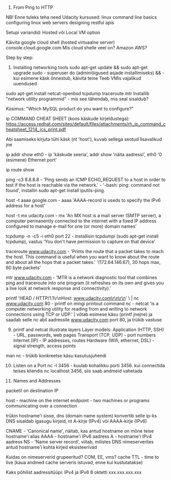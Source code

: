 1. From Ping to HTTP

NB! Enne tuleks teha need Udacity kursused:
linux command line basics
configuring linux web servers
designing restful apis

Setupi variandid:
Hosted või Local VM option

Käivita google cloud shell (hosted virtuaalne server) console.cloud.google.com
Mis cloud shelle veel on? Amazon AWS?

Step by step:
1. Installing networking tools
sudo apt-get update && sudo apt-get upgrade
	sudo - superuser do (adminiõigused asjade installimiseks)
	&& - kui esimene käsk õnnestub, käivita teine
Teeb VMis vajalikud uuendused

sudo apt-get install netcat-openbsd tcpdump traceroute mtr
Installib "network utility programmid" - mis see tähendab, mis seal sisaldub?

Küsimus: "Which MySQL product do you want to configure?"

ip COMMAND CHEAT SHEET (koos käskude kirjeldustega): https://access.redhat.com/sites/default/files/attachments/rh_ip_command_cheatsheet_1214_jcs_print.pdf

Abi saamiseks kirjuta tühi käsk (nt 'host'), kuvab sellega seotud lisavalikud jne

ip addr show eth0 - ip 'käskude seeria', addr show 'näita aadressi', eth0 '0 (esimene) Ethernet port'

ip route show

ping -c3 8.8.8.8 - 'Ping sends an ICMP ECHO_REQUEST to a host in order to test if the host is reachable via the network.' - '-bash: ping: command not found', installin sudo apt-get install iputils-ping.

host -t aaaa google.com - aaaa 'AAAA-record is useds to specify the IPv6 address for a host'

host -t mx udacity.com - mx 'An MX host is a mail server (SMTP server), a computer permanently connected to the
internet with a fixed IP address configured to manage e-mail for one (or more) domain names'

tcpdump -n -c5 -i eth0 port 22 - installisin tcpdumpi (sudo apt-get install tcpdump), vastus 'You don't have permission to capture on that device'

traceroute www.udacity.com - 'Prints the route that a packet takes to reach the host. This command is useful when you want to know about the route and about all the hops that a packet takes.'
'(172.64.146.67), 30 hops max, 60 byte packets'


mtr www.udacity.com - 'MTR is a network diagnostic tool that combines ping and traceroute into one program (it refreshes on its own and gives you a live look at network response and connectivity).'

printf 'HEAD / HTTP/1.1\r\nHost: www.udacity.com\r\n\r\n' \ | nc www.udacity.com 80 - 
	printf on mingi printout command
	nc - netcat 'is a computer networking utility for reading from and writing to network connections using TCP or UDP.'
	| võtab esimese käsu (printf jnejne) ja saadab selle nc abil aadressile www.udacity.com port 80, ja trükib vastuse

9. printf and netcat illustrate layers
	Layer models:
		Application (HTTP, SSH) - URL, passwords, web pages
		Transport (TCP, UDP) - port numbers
		Internet (IP) - IP addresses, routes
		Hardware (Wifi, ethernet, DSL) - signal strength, access points

man nc - trükib konkreetse käsu kasutusjuhendi

10. Listen on a Port
	nc -l 3456 - kuulab kohalikku porti 3456. kui connectida teises kliendis nc localhost 3456, siis saab andmeid vahetada


2. Names and Addresses

packetil on destination IP

host - machine on the internet
endpoint - two machines or programs communicating over a connection

trükin hostname'i sisse, dns (domain name system) konvertib selle ip-ks
DNS sisaldab igasugu kirjeid, nt A-kirje (IPv4) või AAAA-kirje (IPv6)

CNAME - 'Canonical name', näitab, kas antud hostname on mõne teise hostname'i alias
AAAA - hostname'i IPv6 aadress
A - hostname'i IPv4 aadress
NS - 'Name server record', viitab, milistes DNS nimeserverites antud hostname'i kohta kirjed eksisteerivad

Kuidas on nimeserverid grupeeritud? COM, EE, vms?
cache TTL - time to live (kaua andmed cache serveris istuvad, enne kui kustutatakse)

Kaks põhilist aadressitüüpi: IPv4 ja IPv6
8 oktetti xxx.xxx.xxx.xxx

